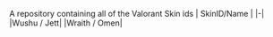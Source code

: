A repository containing all of the Valorant Skin ids
| SkinID/Name |
|-|
|Wushu / Jett|
|Wraith / Omen|
